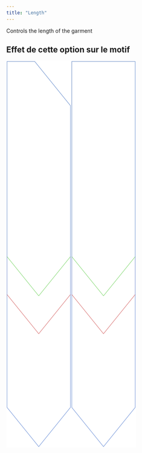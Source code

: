 ```yaml
---
title: "Length"
---
```


Controls the length of the garment

## Effet de cette option sur le motif

![Cette image montre l'effet de cette option en superposant plusieurs variantes qui ont une valeur différente pour cette option](walburga_length_sample.svg "Effect of this option on the pattern")
